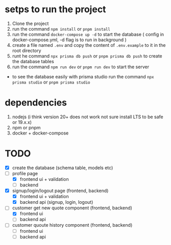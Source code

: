 # setps to run the project
1. Clone the project
2. run the command `npm install` or `pnpm install`
3. run the command `docker-compose up -d` to start the database ( config in docker-compose.yml, -d flag is to run in background )
4. create a file named `.env` and copy the content of `.env.example` to it in the root directory
5. runt he command `npx prisma db push` or `pnpm prisma db push` to create the database tables
6. run the command `npm run dev` or `pnpm run dev` to start the server

- to see the database easily with prisma studio run the command `npx prisma studio` or `pnpm prisma studio`

# dependencies
1. nodejs (i think version 20+ does not work not sure install LTS to be safe or 19.x.x)
2. npm or pnpm
3. docker + docker-compose


# TODO
- [x] create the database (schema table, models etc)
- [ ] profile page
  - [x] frontend ui + validation
  - [ ] backend 
- [x] signup/login/logout page (frontend, backend)
  - [x] frontend ui + validation
  - [x] backend api (signup, login, logout)
- [ ] customer get new quote component (frontend, backend)
  - [x] frontend ui 
  - [ ] backend api
- [ ] customer quoute history component (frontend, backend)
  - [ ] frontend ui
  - [ ] backend api
